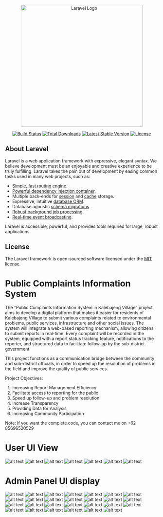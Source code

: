 <p align="center"><a href="https://laravel.com" target="_blank"><img src="https://raw.githubusercontent.com/laravel/art/master/logo-lockup/5%20SVG/2%20CMYK/1%20Full%20Color/laravel-logolockup-cmyk-red.svg" width="400" alt="Laravel Logo"></a></p>

<p align="center">
<a href="https://github.com/laravel/framework/actions"><img src="https://github.com/laravel/framework/workflows/tests/badge.svg" alt="Build Status"></a>
<a href="https://packagist.org/packages/laravel/framework"><img src="https://img.shields.io/packagist/dt/laravel/framework" alt="Total Downloads"></a>
<a href="https://packagist.org/packages/laravel/framework"><img src="https://img.shields.io/packagist/v/laravel/framework" alt="Latest Stable Version"></a>
<a href="https://packagist.org/packages/laravel/framework"><img src="https://img.shields.io/packagist/l/laravel/framework" alt="License"></a>
</p>

## About Laravel

Laravel is a web application framework with expressive, elegant syntax. We believe development must be an enjoyable and creative experience to be truly fulfilling. Laravel takes the pain out of development by easing common tasks used in many web projects, such as:

- [Simple, fast routing engine](https://laravel.com/docs/routing).
- [Powerful dependency injection container](https://laravel.com/docs/container).
- Multiple back-ends for [session](https://laravel.com/docs/session) and [cache](https://laravel.com/docs/cache) storage.
- Expressive, intuitive [database ORM](https://laravel.com/docs/eloquent).
- Database agnostic [schema migrations](https://laravel.com/docs/migrations).
- [Robust background job processing](https://laravel.com/docs/queues).
- [Real-time event broadcasting](https://laravel.com/docs/broadcasting).

Laravel is accessible, powerful, and provides tools required for large, robust applications.

## License

The Laravel framework is open-sourced software licensed under the [MIT license](https://opensource.org/licenses/MIT).

# Public Complaints Information System

The "Public Complaints Information System in Kalebajeng Village" project aims to develop a digital platform that makes it easier for residents of Kalebajeng Village to submit various complaints related to environmental problems, public services, infrastructure and other social issues. The system will integrate a web-based reporting mechanism, allowing citizens to submit reports in real-time. Every complaint will be recorded in the system, equipped with a report status tracking feature, notifications to the reporter, and structured data to facilitate follow-up by the sub-district government.

This project functions as a communication bridge between the community and sub-district officials, in order to speed up the resolution of problems in the field and improve the quality of public services.

Project Objectives:
1. Increasing Report Management Efficiency
2. Facilitate access to reporting for the public
3. Speed ​​up follow-up and problem resolution
4. Increase Transparency
5. Providing Data for Analysis
6. Increasing Community Participation

Note: If you want the complete code, you can contact me on +62 85696520529

# User UI View
![alt text](https://github.com/muharyaanandas/Public-Complaints-Apps/blob/main/Tampilan_UI/1.png?raw=true)
![alt text](https://github.com/muharyaanandas/Public-Complaints-Apps/blob/main/Tampilan_UI/2.png?raw=true)
![alt text](https://github.com/muharyaanandas/Public-Complaints-Apps/blob/main/Tampilan_UI/3.png?raw=true)
![alt text](https://github.com/muharyaanandas/Public-Complaints-Apps/blob/main/Tampilan_UI/4.png?raw=true)
![alt text](https://github.com/muharyaanandas/Public-Complaints-Apps/blob/main/Tampilan_UI/5.png?raw=true)
![alt text](https://github.com/muharyaanandas/Public-Complaints-Apps/blob/main/Tampilan_UI/6.png?raw=true)
![alt text](https://github.com/muharyaanandas/Public-Complaints-Apps/blob/main/Tampilan_UI/7.png?raw=true)

# Admin Panel UI display
![alt text](https://github.com/muharyaanandas/Public-Complaints-Apps/blob/main/Tampilan_UI/8.png?raw=true)
![alt text](https://github.com/muharyaanandas/Public-Complaints-Apps/blob/main/Tampilan_UI/9.png?raw=true)
![alt text](https://github.com/muharyaanandas/Public-Complaints-Apps/blob/main/Tampilan_UI/10.png?raw=true)
![alt text](https://github.com/muharyaanandas/Public-Complaints-Apps/blob/main/Tampilan_UI/11.png?raw=true)
![alt text](https://github.com/muharyaanandas/Public-Complaints-Apps/blob/main/Tampilan_UI/12.png?raw=true)
![alt text](https://github.com/muharyaanandas/Public-Complaints-Apps/blob/main/Tampilan_UI/13.png?raw=true)
![alt text](https://github.com/muharyaanandas/Public-Complaints-Apps/blob/main/Tampilan_UI/14.png?raw=true)
![alt text](https://github.com/muharyaanandas/Public-Complaints-Apps/blob/main/Tampilan_UI/15.png?raw=true)
![alt text](https://github.com/muharyaanandas/Public-Complaints-Apps/blob/main/Tampilan_UI/16.png?raw=true)
![alt text](https://github.com/muharyaanandas/Public-Complaints-Apps/blob/main/Tampilan_UI/17.png?raw=true)
![alt text](https://github.com/muharyaanandas/Public-Complaints-Apps/blob/main/Tampilan_UI/18.png?raw=true)
![alt text](https://github.com/muharyaanandas/Public-Complaints-Apps/blob/main/Tampilan_UI/19.png?raw=true)
![alt text](https://github.com/muharyaanandas/Public-Complaints-Apps/blob/main/Tampilan_UI/20.png?raw=true)
![alt text](https://github.com/muharyaanandas/Public-Complaints-Apps/blob/main/Tampilan_UI/21.png?raw=true)
![alt text](https://github.com/muharyaanandas/Public-Complaints-Apps/blob/main/Tampilan_UI/22.png?raw=true)
![alt text](https://github.com/muharyaanandas/Public-Complaints-Apps/blob/main/Tampilan_UI/23.png?raw=true)
![alt text](https://github.com/muharyaanandas/Public-Complaints-Apps/blob/main/Tampilan_UI/24.png?raw=true)
![alt text](https://github.com/muharyaanandas/Public-Complaints-Apps/blob/main/Tampilan_UI/25.png?raw=true)
![alt text](https://github.com/muharyaanandas/Public-Complaints-Apps/blob/main/Tampilan_UI/26.png?raw=true)
![alt text](https://github.com/muharyaanandas/Public-Complaints-Apps/blob/main/Tampilan_UI/27.png?raw=true)
![alt text](https://github.com/muharyaanandas/Public-Complaints-Apps/blob/main/Tampilan_UI/28.png?raw=true)
![alt text](https://github.com/muharyaanandas/Public-Complaints-Apps/blob/main/Tampilan_UI/29.png?raw=true)
![alt text](https://github.com/muharyaanandas/Public-Complaints-Apps/blob/main/Tampilan_UI/30.png?raw=true)
![alt text](https://github.com/muharyaanandas/Public-Complaints-Apps/blob/main/Tampilan_UI/31.png?raw=true)
![alt text](https://github.com/muharyaanandas/Public-Complaints-Apps/blob/main/Tampilan_UI/32.png?raw=true)
![alt text](https://github.com/muharyaanandas/Public-Complaints-Apps/blob/main/Tampilan_UI/33.png?raw=true)
![alt text](https://github.com/muharyaanandas/Public-Complaints-Apps/blob/main/Tampilan_UI/34.png?raw=true)
